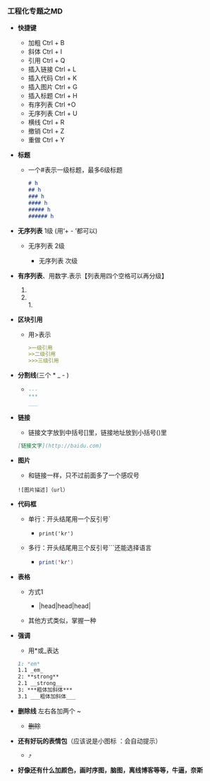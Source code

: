 ### 工程化专题之MD

* **快捷键**
  * 加粗 Ctrl + B
  * 斜体 Ctrl + I
  * 引用 Ctrl + Q
  * 插入链接 Ctrl + L
  * 插入代码 Ctrl + K
  * 插入图片 Ctrl + G
  * 插入标题 Ctrl + H
  * 有序列表 Ctrl +O
  * 无序列表 Ctrl + U
  * 横线 Ctrl + R
  * 撤销 Ctrl + Z
  * 重做 Ctrl + Y

* **标题**

  * 一个#表示一级标题，最多6级标题

    ```markdown
    # h
    ## h
    ### h
    #### h
    ##### h
    ###### h
    ```


* **无序列表** 1级 (用‘+ - ’都可以)

  * 无序列表 2级

    * 无序列表 次级

* **有序列表**、用数字.表示【列表用四个空格可以再分级】

  1.   
  2. ​      
     1.   

* **区块引用**

  * 用>表示

    ```markdown
    >一级引用
    >>二级引用
    >>>三级引用
    ```


* **分割线**(三个 *  _  - )

  * ```markdown
    ---
    ***
    ___
    ```

* **链接**

  * 链接文字放到中括号[]里，链接地址放到小括号()里

  ```markdown
  [链接文字](http://baidu.com)
  ```

* **图片**

  * 和链接一样，只不过前面多了一个感叹号

  ```
  ![图片描述]（url）
  ```

* **代码框**

  * 单行：开头结尾用一个反引号`

    * `print('kr')`

  * 多行：开头结尾用三个反引号```还能选择语言

    * ```java
      print('kr')
      ```

* **表格**

  * 方式1
    * |head|head|head|

  * 其他方式类似，掌握一种

* **强调**

  * 用*或_表达

  ```markdown
  1: *em*
  1.1 _em_
  2: **strong**
  2.1 __strong__
  3: ***粗体加斜体***
  3.1 ___粗体加斜体___
  ```

* **删除线** 左右各加两个 ~

  * ~~删除~~
* **还有好玩的表情包**（应该说是小图标 ：会自动提示）

  * :arrow_heading_up:
* **好像还有什么加颜色，画时序图，脑图，离线博客等等，牛逼，奈斯**






